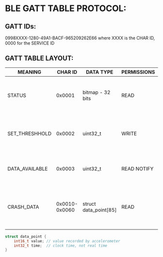 # BLE GATT TABLE PROTOCOL:

## GATT IDs:

0998XXXX-1280-49A1-BACF-965209262E66 where XXXX is the CHAR ID, 0000 for the SERVICE ID

## GATT TABLE LAYOUT:

| MEANING  	          |CHAR ID   	 |DATA TYPE              |PERMISSIONS |DESCRIPTION | 	
|---	              |---	         |---                    |---         |---
|STATUS               |0x0001        |bitmap - 32 bits       |READ        |bit 0 = accelerometer connected, bit 1 = additional memory connected 
|SET_THRESHHOLD       |0x0002        |uint32_t               |WRITE       |Acceleration threshhold for crash determination, 0 when not tracking
|DATA_AVAILABLE       |0x0003        |uint32_t               |READ NOTIFY |Increment each time a new set of crash data is available
|CRASH_DATA           |0x0010-0x0060 |struct data_point[85]  |READ        |Accelerometer data from crash in chunks of 85 data_points - floor(512/6 bytes)

```C
struct data_point {
    int16_t value; // value recorded by accelerometer
    int32_t time;  // clock time, not real time
}
```
